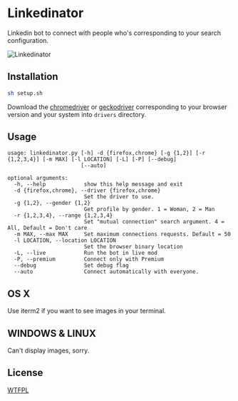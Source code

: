 # Linkedinator

Linkedin bot to connect with people who's corresponding to your search configuration.

![Linkedinator](https://www.zupimages.net/up/20/10/sq8g.png)

## Installation

```bash
sh setup.sh
```
Download the [chromedriver](https://sites.google.com/a/chromium.org/chromedriver/) or [geckodriver](https://github.com/mozilla/geckodriver/releases/tag/v0.26.0) corresponding to your browser version and your system into `drivers` directory.

## Usage

```
usage: linkedinator.py [-h] -d {firefox,chrome} [-g {1,2}] [-r {1,2,3,4}] [-m MAX] [-l LOCATION] [-L] [-P] [--debug]
                       [--auto]

optional arguments:
  -h, --help            show this help message and exit
  -d {firefox,chrome}, --driver {firefox,chrome}
                        Set the driver to use.
  -g {1,2}, --gender {1,2}
                        Get profile by gender. 1 = Woman, 2 = Man
  -r {1,2,3,4}, --range {1,2,3,4}
                        Set "mutual connection" search argument. 4 = All, Default = Don't care
  -m MAX, --max MAX     Set maximum connections requests. Default = 50
  -l LOCATION, --location LOCATION
                        Set the browser binary location
  -L, --live            Run the bot in live mod
  -P, --premium         Connect only with Premium
  --debug               Set debug flag
  --auto                Connect automatically with everyone.
```

## OS X
Use iterm2 if you want to see images in your terminal.

## WINDOWS & LINUX
Can't display images, sorry.

## License
[WTFPL](http://www.wtfpl.net/)
